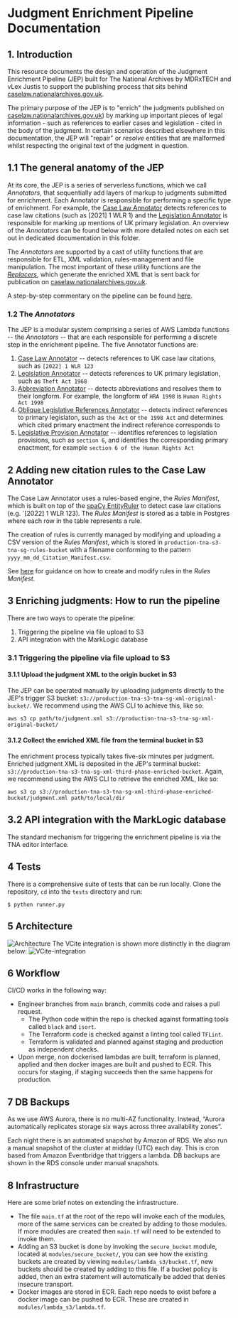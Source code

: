 # Judgment Enrichment Pipeline Documentation

## 1. Introduction

This resource documents the design and operation of the Judgment Enrichment Pipeline (JEP) built for The National Archives by MDRxTECH and vLex Justis to support the publishing process that sits behind [caselaw.nationalarchives.gov.uk](https://caselaw.nationalarchives.gov.uk).

The primary purpose of the JEP is to "enrich" the judgments published on [caselaw.nationalarchives.gov.uk](https://caselaw.nationalarchives.gov.uk)) by marking up important pieces of legal information - such as references to earlier cases and legislation - cited in the body of the judgment. In certain scenarios described elsewhere in this documentation, the JEP will "repair" or *resolve* entities that are malformed whilst respecting the original text of the judgment in question.   

## 1.1 The general anatomy of the JEP

At its core, the JEP is a series of serverless functions, which we call *Annotators*, that sequentially add layers of markup to judgments submitted for enrichment. Each Annotator is responsible for performing a specific type of enrichment. For example, the [Case Law Annotator](caselaw/case-law-annotator.md) detects references to case law citations (such as [2021] 1 WLR 1) and the [Legislation Annotator](legislation/legislation-annotator.md) is responsible for marking up mentions of UK primary legislation. An overview of the *Annotators* can be found below with more detailed notes on each set out in dedicated documentation in this folder. 

The *Annotators* are supported by a cast of utility functions that are responsible for ETL, XML validation, rules-management and file manipulation. The most important of these utility functions are the [*Replacers*](the-replacers.md), which generate the enriched XML that is sent back for publication on [caselaw.nationalarchives.gov.uk](caselaw.nationalarchives.gov.uk).

A step-by-step commentary on the pipeline can be found [here](pipeline-walkthrough.md).

### 1.2 The *Annotators*

The JEP is a modular system comprising a series of AWS Lambda functions -- the *Annotators* -- that are each responsible for performing a discrete step in the enrichment pipeline. The five Annotator functions are:

1. [Case Law Annotator](caselaw/case-law-annotator.md) -- detects references to UK case law citations, such as `[2022] 1 WLR 123` 
2. [Legislation Annotator](legislation/legislation-annotator.md) -- detects references to UK primary legislation, such as `Theft Act 1968`
3. [Abbreviation Annotator](abbreviation-annotator.md) -- detects abbreviations and resolves them to their longform. For example, the longform of `HRA 1998` is `Human Rights Act 1998`
4. [Oblique Legislative References Annotator](legislation/oblique-references.md) -- detects indirect references to primary legislaton, such as `the Act` or `the 1998 Act` and determines which cited primary enactment the indirect reference corresponds to
5. [Legislative Provision Annotator](legislation/legislative-provision-annotator.md) -- identifies references to legislation provisions, such as `section 6`, and identifies the corresponding primary enactment, for example `section 6 of the Human Rights Act`

## 2 Adding new citation rules to the Case Law Annotator

The Case Law Annotator uses a rules-based engine, the *Rules Manifest*, which is built on top of the [spaCy EntityRuler](https://spacy.io/api/entityruler) to detect case law citations (e.g. `[2022] 1 WLR 123). The *Rules Manifest* is stored as a table in Postgres where each row in the table represents a rule.

The creation of rules is currently managed by modifying and uploading a CSV version of the *Rules Manifest*, which is stored in `production-tna-s3-tna-sg-rules-bucket` with a filename conforming to the pattern `yyyy_mm_dd_Citation_Manifest.csv`. 

See [here](/docs/caselaw/adding-new-citation-rules.md) for guidance on how to create and modify rules in the *Rules Manifest*.

## 3 Enriching judgments: How to run the pipeline

There are two ways to operate the pipeline:

1. Triggering the pipeline via file upload to S3
2. API integration with the MarkLogic database

### 3.1 Triggering the pipeline via file upload to S3

#### 3.1.1 Upload the judgment XML to the origin bucket in S3

The JEP can be operated manually by uploading judgments directly to the JEP's trigger S3 bucket: `s3://production-tna-s3-tna-sg-xml-original-bucket/`. We recommend using the AWS CLI to achieve this, like so:

`aws s3 cp path/to/judgment.xml s3://production-tna-s3-tna-sg-xml-original-bucket/`

#### 3.1.2 Collect the enriched XML file from the terminal bucket in S3

The enrichment process typically takes five-six minutes per judgment. Enriched judgment XML is deposited in the JEP's terminal bucket: `s3://production-tna-s3-tna-sg-xml-third-phase-enriched-bucket`. Again, we recommend using the AWS CLI to retrieve the enriched XML, like so:

`aws s3 cp s3://production-tna-s3-tna-sg-xml-third-phase-enriched-bucket/judgment.xml path/to/local/dir`

## 3.2 API integration with the MarkLogic database

The standard mechanism for triggering the enrichment pipeline is via the TNA editor interface.

## 4 Tests

There is a comprehensive suite of tests that can be run locally. Clone the repository, `cd` into the `tests` directory and run:

```
$ python runner.py
```

## 5 Architecture
![Architecture](/docs/img/architecture.png)
The VCite integration is shown more distinctly in the diagram below:
![VCite-integration](/docs/img/tna-vcite-integration.png/)

## 6 Workflow

CI/CD works in the following way:
* Engineer branches from `main` branch, commits code and raises a pull request.
  * The Python code within the repo is checked against formatting tools called `black` and `isort`. 
  * The Terraform code is checked against a linting tool called `TFLint`. 
  * Terraform is validated and planned against staging and production as independent checks.
* Upon merge, non dockerised lambdas are built, terraform is planned, applied and then docker images are built and pushed to ECR. This occurs for staging, if staging succeeds then the same happens for production.

## 7 DB Backups
As we use AWS Aurora, there is no multi-AZ functionality. Instead, “Aurora automatically replicates storage six ways across three availability zones”.

Each night there is an automated snapshot by Amazon of RDS.
We also run a manual snapshot of the cluster at midday (UTC) each day. This is cron based from Amazon Eventbridge that triggers a lambda. DB backups are shown in the RDS console under manual snapshots. 

## 8 Infrastructure
Here are some brief notes on extending the infrastructure. 
* The file `main.tf` at the root of the repo will invoke each of the modules, more of the same services can be created by adding to those modules. If more modules are created then `main.tf` will need to be extended to invoke them.
* Adding an S3 bucket is done by invoking the `secure_bucket` module, located at `modules/secure_bucket/`, you can see how the existing buckets are created by viewing `modules/lambda_s3/bucket.tf`, new buckets should be created by adding to this file.
If a bucket policy is added, then an extra statement will automatically be added that denies insecure transport.
* Docker images are stored in ECR. Each repo needs to exist before a docker image can be pushed to ECR. These are created in `modules/lambda_s3/lambda.tf`. 
